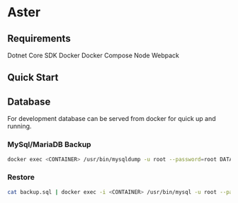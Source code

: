 # Aster 

## Requirements
Dotnet Core SDK
Docker
Docker Compose 
Node
Webpack

## Quick Start


## Database
For development database can be served from docker for quick up and running. 

### MySql/MariaDB Backup

```sh
docker exec <CONTAINER> /usr/bin/mysqldump -u root --password=root DATABASE > backup.sql
```


### Restore
```sh
cat backup.sql | docker exec -i <CONTAINER> /usr/bin/mysql -u root --password=root DATABASE
```